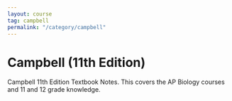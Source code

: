 ```yaml
---
layout: course
tag: campbell
permalink: "/category/campbell"
---
```


# Campbell (11th Edition)

Campbell 11th Edition Textbook Notes. This covers the AP Biology courses and 11 and 12 grade knowledge.
